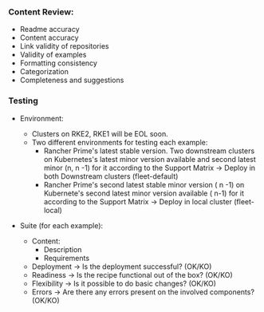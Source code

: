 ### Content Review:

- Readme accuracy
- Content accuracy
- Link validity of repositories
- Validity of examples
- Formatting consistency
- Categorization
- Completeness and suggestions

### Testing

- Environment:
	- Clusters on RKE2, RKE1 will be EOL soon.
	- Two different environments for testing each example:
		- Rancher Prime's latest stable version. Two downstream clusters on Kubernetes's latest minor version available and second latest minor (n, n -1) for it according to the Support Matrix -> Deploy in both Downstream clusters (fleet-default)
		- Rancher Prime's second latest stable minor version ( n -1) on Kubernete's second latest minor version available ( n-1) for it according to the Support Matrix -> Deploy in local cluster (fleet-local)
		 
- Suite (for each example):
	- Content:
		- Description
		- Requirements
	- Deployment -> Is the deployment successful? (OK/KO)
	- Readiness -> Is the recipe functional out of the box? (OK/KO)
	- Flexibility -> Is it possible to do basic changes? (OK/KO) 
	- Errors -> Are there any errors present on the involved components? (OK/KO)
